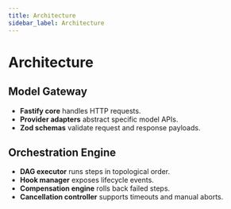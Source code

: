 ```yaml
---
title: Architecture
sidebar_label: Architecture
---
```


# Architecture

## Model Gateway
- **Fastify core** handles HTTP requests.
- **Provider adapters** abstract specific model APIs.
- **Zod schemas** validate request and response payloads.

## Orchestration Engine
- **DAG executor** runs steps in topological order.
- **Hook manager** exposes lifecycle events.
- **Compensation engine** rolls back failed steps.
- **Cancellation controller** supports timeouts and manual aborts.
